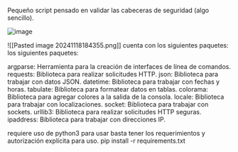 Pequeño script pensado en validar las cabeceras de seguridad (algo sencillo). 

![image](https://github.com/apuromafo/Repositorio_Python/assets/23161917/681ad0e8-d176-41db-88f5-bcb8ceaf458a)


![[Pasted image 20241118184355.png]]
cuenta con los siguientes paquetes:
los siguientes paquetes:

argparse: Herramienta para la creación de interfaces de línea de comandos.
requests: Biblioteca para realizar solicitudes HTTP.
json: Biblioteca para trabajar con datos JSON.
datetime: Biblioteca para trabajar con fechas y horas.
tabulate: Biblioteca para formatear datos en tablas.
colorama: Biblioteca para agregar colores a la salida de la consola.
locale: Biblioteca para trabajar con localizaciones.
socket: Biblioteca para trabajar con sockets.
urllib3: Biblioteca para realizar solicitudes HTTP seguras.
ipaddress: Biblioteca para trabajar con direcciones IP.


requiere uso de python3 
para usar basta tener los requerimientos y autorización explícita para uso.
pip install -r requirements.txt

